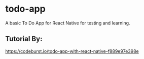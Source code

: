 # todo-app

A basic To Do App for React Native for testing and learning.

## Tutorial By:
https://codeburst.io/todo-app-with-react-native-f889e97e398e